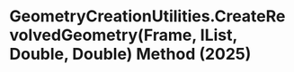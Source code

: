 # GeometryCreationUtilities.CreateRevolvedGeometry(Frame, IList<CurveLoop>, Double, Double) Method (2025)

﻿